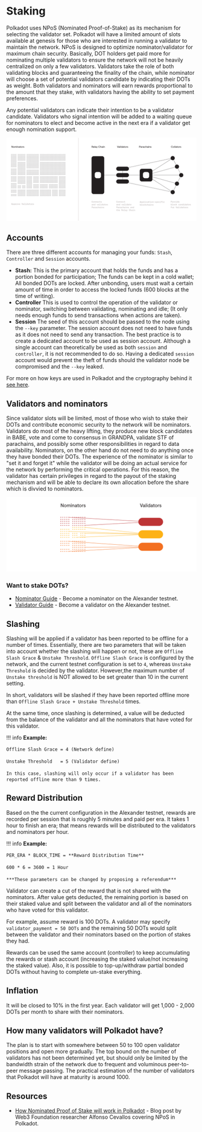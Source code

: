 # Staking

Polkadot uses NPoS (Nominated Proof-of-Stake) as its mechanism for selecting the validator set. Polkadot will have a limited amount of slots available at genesis for those who are interested in running a validator to maintain the network. NPoS is designed to optimize nominator/validator for maximum chain security. Basically, DOT holders get paid more for nominating multiple validators to ensure the network will not be heavily centralized on only a few validators. Validators take the role of both validating blocks and guaranteeing the finality of the chain, while nominator will choose a set of potential validators candidate by indicating their DOTs as weight. Both validators and nominators will earn rewards proportional to the amount that they stake, with validators having the ability to set payment preferences.

Any potential validators can indicate their intention to be a validator candidate. Validators who signal intention will be added to a waiting queue for nominators to elect and become active in the next era if a validator get enough nomination support.      

![staking](../../img/NPoS/article-1.png)

## Accounts

There are three different accounts for managing your funds: `Stash`, `Controller` and `Session` accounts. 

- **Stash:** This is the primary account that holds the funds and has a portion bonded for participation; The funds can be kept in a cold wallet; All bonded DOTs are locked. After unbonding, users must wait a certain amount of time in order to access the locked funds (600 blocks at the time of writing).
- **Controller** This is used to control the operation of the validator or nominator, switching between validating, nominating and idle; (It only needs enough funds to send transactions when actions are taken). 
- **Session** The seed of this account should be passed to the node using the `--key` parameter. The session account does not need to have funds as it does not need to send any transaction. The best practice is to create a dedicated account to be used as session account. Although a single account can theoretically be used as both `session` and `controller`, it is not recommended to do so. Having a dedicated `session` account would prevent the theft of funds should the validator node be compromised and the `--key` leaked.

For more on how keys are used in Polkadot and the cryptography behind it [see here](./keys.md).

## Validators and nominators

Since validator slots will be limited, most of those who wish to stake their DOTs and contribute economic security to the network will be nominators. Validators do most of the heavy lifting, they produce new block candidates in BABE, vote and come to consensus in GRANDPA, validate STF of parachains, and possibly some other responsibilities in regard to data availability. Nominators, on the other hand do not need to do anything once they have bonded their DOTs. The experience of the nominator is similar to "set it and forget it" while the validator will be doing an actual service for the network by performing the critical operations. For this reason, the validator has certain privileges in regard to the payout of the staking mechanism and will be able to declare its own allocation before the share which is divvied to nominators.

![staking](../../img/NPoS/article-2.png)

### Want to stake DOTs?

- [Nominator Guide](../node/guides/how-to-nominate.md) - Become a nominator on the Alexander testnet.
- [Validator Guide](../node/guides/how-to-validate.md) - Become a validator on the Alexander testnet.

## Slashing

Slashing will be applied if a validator has been reported to be offline for a number of times. Essentially, there are two parameters that will be taken into account whether the slashing will happen or not, these are `Offline Slash Grace` & `Unstake Threshold`. 
`Offline Slash Grace` is configured by the network, and the current testnet configuration is set to `4`, whereas `Unstake Threshold` is decided by the validator. However,the maximum number of `Unstake threshold` is NOT allowed to be set greater than 10 in the current setting.

In short, validators will be slashed if they have been reported offline more than `Offline Slash Grace + Unstake Threshold` times.

At the same time, once slashing is determined, a value will be deducted from the balance of the validator and all the nominators that have voted for this validator.

!!! info
    **Example:**
 
    Offline Slash Grace = 4 (Network define)

    Unstake Threshold   = 5 (Validator define)

    In this case, slashing will only occur if a validator has been reported offline more than 9 times.


## Reward Distribution

Based on the the current configuration in the Alexander testnet, rewards are recorded per session that is roughly 5 minutes and paid per era. It takes 1 hour to finish an era; that means rewards will be distributed to the validators and nominators per hour. 

!!! info
    **Example:**

    PER_ERA * BLOCK_TIME = **Reward Distribution Time**

    600 * 6 = 3600 = 1 Hour

    ***These parameters can be changed by proposing a referendum***

Validator can create a cut of the reward that is not shared with the nominators. After value gets deducted, the remaining portion is based on their staked value and split between the validator and all of the nominators who have voted for this validator.

For example, assume reward is 100 DOTs.
A validator may specify `validator_payment = 50 DOTs` and the remaining 50 DOTs would split between the validator and their nominators based on the portion of stakes they had.

Rewards can be used the same account (controller) to keep accumulating the rewards or stash account (increasing the staked value/not increasing the staked value). Also, it is possible to top-up/withdraw partial bonded DOTs without having to complete un-stake everything.

## Inflation

It will be closed to 10% in the first year. Each validator will get 1,000 - 2,000 DOTs per month to share with their nominators.

## How many validators will Polkadot have?

The plan is to start with somewhere between 50 to 100 open validator positions and open more gradually. The top bound on the number of validators has not been determined yet, but should only be limited by the bandwidth strain of the network due to frequent and voluminous peer-to-peer message passing. The practical estimation of the number of validators that Polkadot will have at maturity is around 1000.

## Resources

- [How Nominated Proof of Stake will work in Polkadot](https://medium.com/web3foundation/how-nominated-proof-of-stake-will-work-in-polkadot-377d70c6bd43) - Blog post by Web3 Foundation researcher Alfonso Cevallos covering NPoS in Polkadot.
